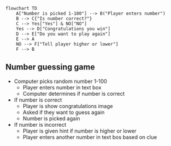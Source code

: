 ``` Mermaid
flowchart TD
    A["Number is picked 1-100"] --> B("Player enters number")
    B --> C{"Is number correct?"}
    C --> Yes["Yes"] & NO["NO"]
    Yes --> D["Congratulations you win"]
    D --> E["Do you want to play again"]
    E --> A
    NO --> F["Tell player higher or lower"]
    F --> B
```

## Number guessing game ##
  * Computer picks random number 1-100
      * Player enters number in text box
      * Computer determines if number is correct
  * If number is correct
      * Player is show congratulations image
      * Asked if they want to guess again
      * Number is picked again
  * If number is incorrect
      * Player is given hint if number is higher or lower
      * Player enters another number in text bos based on clue

